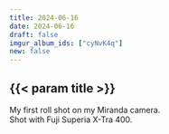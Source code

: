 ```yaml
---
title: 2024-06-16
date: 2024-06-16
draft: false
imgur_album_ids: ["cyNvK4q"]
new: false
---
```


## {{< param title >}}

My first roll shot on my Miranda camera.<br>
Shot with Fuji Superia X-Tra 400.
